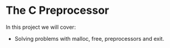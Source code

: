 # The C Preprocessor

In this project we will cover:

- Solving problems with malloc, free, preprocessors and exit.
